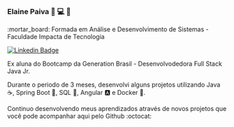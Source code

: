 ### Elaine Paiva :information_desk_person: :computer: 👋

<p>:mortar_board: Formada em Análise e Desenvolvimento de Sistemas - Faculdade Impacta de Tecnologia </p>

[![Linkedin Badge](https://img.shields.io/badge/-LinkedIn-blue?style=flat-square&logo=Linkedin&logoColor=white&link=https://www.linkedin.com/in/fagnerpsantos/)](https://www.linkedin.com/in/elainepaiva/)

<p>Ex aluna do Bootcamp da Generation Brasil - Desenvolvodedora Full Stack Java Jr.</p>
<p>Durante o periodo de 3 meses, desenvolvi alguns projetos utilizando Java ☕, Spring Boot 🍃, SQL 🐬, Angular 🅰️ e Docker 🐳.</p>

<p>Continuo desenvolvendo meus aprendizados através de novos projetos que você pode acompanhar aqui pelo Github :octocat:</p>


<!--
**ElaineCSP/ElaineCSP** is a ✨ _special_ ✨ repository because its `README.md` (this file) appears on your GitHub profile.

Here are some ideas to get you started:

- 🔭 I’m currently working on ...

- 👯 I’m looking to collaborate on ...
- 🤔 I’m looking for help with ...
- 💬 Ask me about ...
- 📫 How to reach me: ...
- 😄 Pronouns: ...
- ⚡ Fun fact: ...
-->
